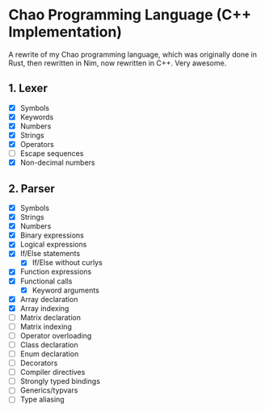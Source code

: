 # Chao Programming Language (C++ Implementation)
A rewrite of my Chao programming language, which was originally done in Rust, then rewritten in Nim, now rewritten in C++. Very awesome.

## 1. Lexer
- [x] Symbols
- [x] Keywords
- [x] Numbers
- [x] Strings
- [x] Operators
- [ ] Escape sequences
- [x] Non-decimal numbers 

## 2. Parser
- [x] Symbols
- [x] Strings
- [x] Numbers
- [x] Binary expressions
- [x] Logical expressions
- [x] If/Else statements
    - [x] If/Else without curlys
- [x] Function expressions
- [x] Functional calls
    - [x] Keyword arguments
- [x] Array declaration
- [x] Array indexing
- [ ] Matrix declaration
- [ ] Matrix indexing
- [ ] Operator overloading
- [ ] Class declaration
- [ ] Enum declaration
- [ ] Decorators
- [ ] Compiler directives
- [ ] Strongly typed bindings
- [ ] Generics/typvars
- [ ] Type aliasing